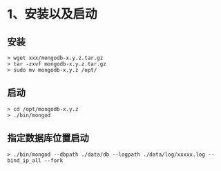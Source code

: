 # 1、安装以及启动

## 安装

```shell
> wget xxx/mongodb-x.y.z.tar.gz
> tar -zxvf mongodb-x.y.z.tar.gz
> sudo mv mongodb-x.y.z /opt/
```



## 启动

```shell
> cd /opt/mongodb-x.y.z
> ./bin/mongod
```



## 指定数据库位置启动

```shell
> ./bin/mongod --dbpath ./data/db --logpath ./data/log/xxxxx.log --bind_ip_all --fork
```

